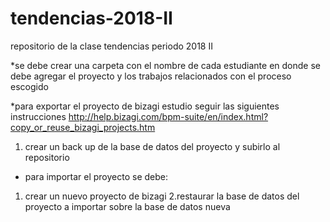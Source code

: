 # tendencias-2018-II
repositorio de la clase tendencias periodo 2018 II

*se debe crear una carpeta con el nombre de cada estudiante en donde se debe agregar el proyecto y los trabajos 
relacionados con el proceso escogido 

*para exportar el proyecto de bizagi estudio seguir las siguientes instrucciones
http://help.bizagi.com/bpm-suite/en/index.html?copy_or_reuse_bizagi_projects.htm

1. crear un back up de la base de datos del proyecto y subirlo al repositorio

* para importar el proyecto se debe:
1. crear un nuevo proyecto de bizagi
2.restaurar la base de datos del proyecto a importar sobre la base de datos nueva

